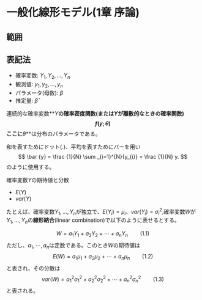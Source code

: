 # 一般化線形モデル(1章 序論)
## 範囲


## 表記法

 - 確率変数: $Y_{1}, Y_{2}, \dots, Y_{n}$
 - 観測値: $y_{1}, y_{2}, \dots, y_{n}$
 - パラメータ(母数): $\beta$
 - 推定量: $\widehat {\beta}$

連続的な確率変数**$Y$**の確率密度関数(または$Y$が離散的なときの確率関数)
$$
f\left( y;\theta \right)
$$
ここに**$\theta$**は分布のパラメータである。

和を表すためにドット($.$)、平均を表すためにバーを用い
$$
\bar {y} = \frac {1}{N} \sum _{i=1}^{N}{y_{i}} = \frac {1}{N} y.
$$
のように使用する。

確率変数$Y$の期待値と分散

 - $E\left(Y\right)$
 - $var\left(Y\right)$

たとえば、確率変数$Y_{1}, \dots, Y_{n}$が独立で、$E\left(Y_{i}\right) = \mu_{i}$、$var\left(Y_{i}\right) = {\sigma_{i}}^{2}$,確率変数$W$が$Y_{1}, \dots, Y_{n}$の**線形結合**(linear combination)で以下のように表せるとする。

$$
W = a_{1}Y_{1} + a_{2}Y_{2} + \cdots + a_{n}Y_{n} \qquad (1.1)
$$
ただし、$a_{1}, \cdots, a_{n}$は定数である。このとき$W$の期待値は
$$
E\left(W\right) = a_{1}\mu_{1} + a_{2}\mu_{2} + \cdots + a_{n}\mu_{n} \qquad (1.2)
$$
と表され、その分散は
$$
var\left(W\right) = {a_{1}}^{2}{\sigma_{1}}^{2} + {a_{2}}^{2}{\sigma_{2}}^{2} + \cdots + {a_{n}}^{2}{\sigma_{n}}^{2} \qquad (1.3)
$$
と表される。
